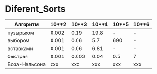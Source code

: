 # Diferent_Sorts
|Алгоритм|10**2|10**3|10**4|10**5|10**6|
|-|-|-|-|-|-|
|пузырьком|0.002|0.19|19.8|-|-|
|выбором|0.001|0.06|5.7|690|-|
|вставками|0.001|0.06|6.81|-|-|
|быстрая|0.001|0.003|0.04|0.5|7|
|Боза-Нельсона|ххх|ххх|ххх|ххх|ххх|